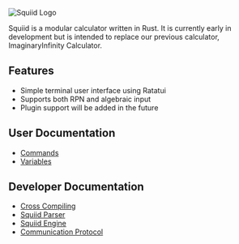 ![Squiid Logo](https://gitlab.com/ImaginaryInfinity/squiid-calculator/squiid/-/raw/trunk/branding/squiidtext.svg)

Squiid is a modular calculator written in Rust. It is currently early in development but is intended to replace our previous calculator, ImaginaryInfinity Calculator.

## Features
- Simple terminal user interface using Ratatui
- Supports both RPN and algebraic input
- Plugin support will be added in the future

## User Documentation
- [Commands](commands.md)
- [Variables](variables.md)

## Developer Documentation
- [Cross Compiling](cross_compiling.md)
- [Squiid Parser](parser.md)
- [Squiid Engine](engine.md)
- [Communication Protocol](comm_prot.md)